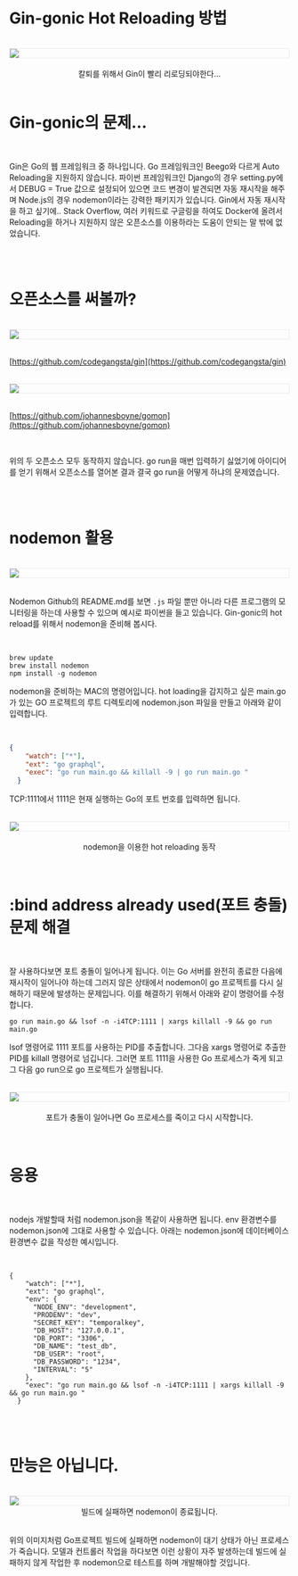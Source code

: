 # Gin-gonic Hot Reloading 방법


<br />
<img src="https://github.com/KoEonYack/Tistory-Coveant/blob/master/Article/GO/gin-gonic_hot_reloading/img/cover.png?raw=true" align="center" style="display: block; margin: 0px auto; display: block; height: auto; border:1px solid #eaeaea; padding: 0px;" width="" >
<br />
<center> 칼퇴를 위해서 Gin이 빨리 리로딩되야한다... </center>

<br />


# Gin-gonic의 문제...

<br />


Gin은 Go의 웹 프레임워크 중 하나입니다. Go 프레임워크인 Beego와 다르게 Auto Reloading을 지원하지 않습니다. 파이썬 프레임워크인 Django의 경우 setting.py에서 DEBUG = True 값으로 설정되어 있으면 코드 변경이 발견되면 자동 재시작을 해주며 Node.js의 경우 nodemon이라는 강력한 패키지가 있습니다. Gin에서 자동 재시작을 하고 싶기에.. Stack Overflow, 여러 키워드로 구글링을 하여도 Docker에 올려서 Reloading을 하거나 지원하지 않은 오픈소스를 이용하라는 도움이 안되는 말 밖에 없었습니다.

<br />
<br />


# 오픈소스를 써볼까?


<br />
<img src="https://github.com/KoEonYack/Tistory-Coveant/blob/master/Article/GO/gin-gonic_hot_reloading/img/1.png?raw=true" align="center" style="display: block; margin: 0px auto; display: block; height: auto; border:1px solid #eaeaea; padding: 0px;" width="" >
<br />

[https://github.com/codegangsta/gin](https://github.com/codegangsta/gin) 

<br />
<img src="https://github.com/KoEonYack/Tistory-Coveant/blob/master/Article/GO/gin-gonic_hot_reloading/img/2.png?raw=true" align="center" style="display: block; margin: 0px auto; display: block; height: auto; border:1px solid #eaeaea; padding: 0px;" width="" >
<br />

[https://github.com/johannesboyne/gomon](https://github.com/johannesboyne/gomon) 

<br />


위의 두 오픈소스 모두 동작하지 않습니다. go run을 매번 입력하기 싫었기에 아이디어를 얻기 위해서 오픈소스를 열어본 결과 결국 go run을 어떻게 하냐의 문제였습니다.

<br />
<br />


# nodemon 활용


<br />
<img src="https://github.com/KoEonYack/Tistory-Coveant/blob/master/Article/GO/gin-gonic_hot_reloading/img/3.png?raw=true" align="center" style="display: block; margin: 0px auto; display: block; height: auto; border:1px solid #eaeaea; padding: 0px;" width="" >
<br />

Nodemon Github의 README.md를 보면 `.js` 파일 뿐만 아니라 다른 프로그램의 모니터링을 하는데 사용할 수 있으며 예시로 파이썬을 들고 있습니다. Gin-gonic의 hot reload를 위해서 nodemon을 준비해 봅시다.

<br />

``` text
brew update 
brew install nodemon
npm install -g nodemon
```

nodemon을 준비하는 MAC의 명령어입니다. 
hot loading을 감지하고 싶은 main.go가 있는 GO 프로젝트의 루트 디렉토리에 nodemon.json 파일을 만들고 아래와 같이 입력합니다.

<br />

``` json
{
    "watch": ["*"],
    "ext": "go graphql",
    "exec": "go run main.go && killall -9 | go run main.go "
  }
```
TCP:1111에서 1111은 현재 실행하는 Go의 포트 번호를 입력하면 됩니다. 


<br />
<img src="https://github.com/KoEonYack/Tistory-Coveant/blob/master/Article/GO/gin-gonic_hot_reloading/img/4.png?raw=true" align="center" style="display: block; margin: 0px auto; display: block; height: auto; border:1px solid #eaeaea; padding: 0px;" width="" >
<br />
<center>nodemon을 이용한 hot reloading 동작</center>

<br />
<br />


# :bind address already used(포트 충돌) 문제 해결

<br />


잘 사용하다보면 포트 충돌이 일어나게 됩니다. 이는 Go 서버를 완전히 종료한 다음에 재시작이 일어나야 하는데 그러지 않은 상태에서 nodemon이 go 프로젝트를 다시 실해하기 때문에 발생하는 문제입니다. 이를 해결하기 위해서 아래와 같이 명령어를 수정합니다. 

``` text
go run main.go && lsof -n -i4TCP:1111 | xargs killall -9 && go run main.go
```

lsof 명령어로 1111 포트를 사용하는 PID를 추출합니다. 그다음 xargs 명령어로 추출한 PID를 killall 명령어로 넘깁니다. 그러면 포트 1111을 사용한 Go 프로세스가 죽게 되고 그 다음 go run으로 go 프로젝트가 실행됩니다.   

<br />
<img src="https://github.com/KoEonYack/Tistory-Coveant/blob/master/Article/GO/gin-gonic_hot_reloading/img/5.png?raw=true" align="center" style="display: block; margin: 0px auto; display: block; height: auto; border:1px solid #eaeaea; padding: 0px;" width="" >
<br />
<center> 포트가 충돌이 일어나면 Go 프로세스를 죽이고 다시 시작합니다. </center>


<br />
<br />

# 응용

<br />

nodejs 개발할때 처럼 nodemon.json을 똑같이 사용하면 됩니다. env 환경변수를 nodemon.json에 그대로 사용할 수 있습니다. 아래는 nodemon.json에 데이터베이스 환경변수 값을 작성한 예시입니다.

<br />


``` text
{
    "watch": ["*"],
    "ext": "go graphql",
    "env": {
      "NODE_ENV": "development",
      "PRODENV": "dev",
      "SECRET_KEY": "temporalkey",
      "DB_HOST": "127.0.0.1",
      "DB_PORT": "3306",
      "DB_NAME": "test_db",
      "DB_USER": "root",
      "DB_PASSWORD": "1234",
      "INTERVAL": "5"
    },
    "exec": "go run main.go && lsof -n -i4TCP:1111 | xargs killall -9 && go run main.go "
  }
```

<br />
<br />

# 만능은 아닙니다.

<br />

<img src="https://github.com/KoEonYack/Tistory-Coveant/blob/master/Article/GO/gin-gonic_hot_reloading/img/6.png?raw=true" align="center" style="display: block; margin: 0px auto; display: block; height: auto; border:1px solid #eaeaea; padding: 0px;" width="" >
<center> 빌드에 실패하면 nodemon이 종료됩니다. </center>
<br />

위의 이미지처럼 Go프로젝트 빌드에 실패하면 nodemon이 대기 상태가 아닌 프로세스가 죽습니다. 모델과 컨트롤러 작업을 하다보면 이런 상황이 자주 발생하는데 빌드에 실패하지 않게 작업한 후 nodemon으로 테스트를 하며 개발해야할 것입니다. 


<br />
<br />
<br />
